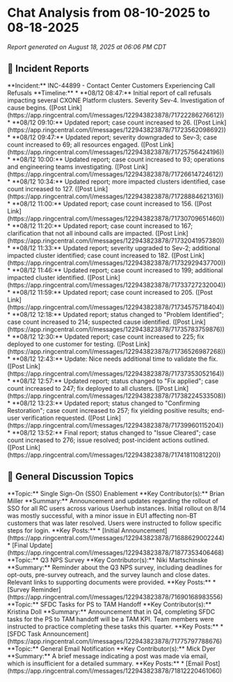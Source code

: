 # Chat Analysis from 08-10-2025 to 08-18-2025

*Report generated on August 18, 2025 at 06:06 PM CDT*

## 🚨 Incident Reports

<div class="topic-card">
**Incident:** INC-44899 - Contact Center Customers Experiencing Call Refusals
**Timeline:**
* **08/12 08:47:** Initial report of call refusals impacting several CXONE Platform clusters. Severity Sev-4. Investigation of cause begins. ([Post Link](https://app.ringcentral.com/l/messages/122943823878/71722286276612))
* **08/12 09:10:** Updated report; case count increased to 26. ([Post Link](https://app.ringcentral.com/l/messages/122943823878/71723562098692))
* **08/12 09:47:** Updated report; severity downgraded to Sev-3; case count increased to 69; all resources engaged. ([Post Link](https://app.ringcentral.com/l/messages/122943823878/71725756424196))
* **08/12 10:00:** Updated report; case count increased to 93; operations and engineering teams investigating. ([Post Link](https://app.ringcentral.com/l/messages/122943823878/71726614724612))
* **08/12 10:34:** Updated report; more impacted clusters identified, case count increased to 127. ([Post Link](https://app.ringcentral.com/l/messages/122943823878/71728884621316))
* **08/12 11:00:** Updated report; case count increased to 156. ([Post Link](https://app.ringcentral.com/l/messages/122943823878/71730709651460))
* **08/12 11:20:** Updated report; case count increased to 167; clarification that not all inbound calls are impacted. ([Post Link](https://app.ringcentral.com/l/messages/122943823878/71732041957380))
* **08/12 11:33:** Updated report; severity upgraded to Sev-2; additional impacted cluster identified; case count increased to 182. ([Post Link](https://app.ringcentral.com/l/messages/122943823878/71732929437700))
* **08/12 11:46:** Updated report; case count increased to 199; additional impacted cluster identified. ([Post Link](https://app.ringcentral.com/l/messages/122943823878/71733727232004))
* **08/12 11:59:** Updated report; case count increased to 205. ([Post Link](https://app.ringcentral.com/l/messages/122943823878/71734575718404))
* **08/12 12:18:** Updated report; status changed to "Problem Identified"; case count increased to 214; suspected cause identified. ([Post Link](https://app.ringcentral.com/l/messages/122943823878/71735783759876))
* **08/12 12:30:** Updated report; case count increased to 225; fix deployed to one customer for testing. ([Post Link](https://app.ringcentral.com/l/messages/122943823878/71736526987268))
* **08/12 12:43:** Update: Nice needs additional time to validate the fix. ([Post Link](https://app.ringcentral.com/l/messages/122943823878/71737353052164))
* **08/12 12:57:** Updated report; status changed to "Fix applied"; case count increased to 247; fix deployed to all clusters. ([Post Link](https://app.ringcentral.com/l/messages/122943823878/71738224533508))
* **08/12 13:23:** Updated report; status changed to "Confirming Restoration"; case count increased to 257; fix yielding positive results; end-user verification requested. ([Post Link](https://app.ringcentral.com/l/messages/122943823878/71739960115204))
* **08/12 13:52:** Final report; status changed to "Issue Cleared"; case count increased to 276; issue resolved; post-incident actions outlined. ([Post Link](https://app.ringcentral.com/l/messages/122943823878/71741811081220))
</div>


## 💬 General Discussion Topics

<div class="topic-card">
**Topic:** Single Sign-On (SSO) Enablement
**Key Contributor(s):** Brian Miller
**Summary:** Announcement and updates regarding the rollout of SSO for all RC users across various Userhub instances.  Initial rollout on 8/14 was mostly successful, with a minor issue in EU1 affecting non-BT customers that was later resolved.  Users were instructed to follow specific steps for login.
**Key Posts:**
* [Initial Announcement](https://app.ringcentral.com/l/messages/122943823878/71688629002244)
* [Final Update](https://app.ringcentral.com/l/messages/122943823878/71877353406468)
</div>


<div class="topic-card">
**Topic:** Q3 NPS Survey
**Key Contributor(s):** Niki Martschinske
**Summary:** Reminder about the Q3 NPS survey, including deadlines for opt-outs, pre-survey outreach, and the survey launch and close dates.  Relevant links to supporting documents were provided.
**Key Posts:**
* [Survey Reminder](https://app.ringcentral.com/l/messages/122943823878/71690168983556)
</div>

<div class="topic-card">
**Topic:** SFDC Tasks for PS to TAM Handoff
**Key Contributor(s):** Kristina Doll
**Summary:** Announcement that in Q4, completing SFDC tasks for the PS to TAM handoff will be a TAM KPI.  Team members were instructed to practice completing these tasks this quarter.
**Key Posts:**
* [SFDC Task Announcement](https://app.ringcentral.com/l/messages/122943823878/71775797788676)
</div>

<div class="topic-card">
**Topic:**  General Email Notification
**Key Contributor(s):** Mick Dyer
**Summary:** A brief message indicating a post was made via email, which is insufficient for a detailed summary. 
**Key Posts:**
* [Email Post](https://app.ringcentral.com/l/messages/122943823878/71812220461060)
</div>
